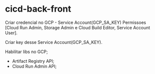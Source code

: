 # cicd-back-front

Criar credencial no GCP - Service Account(GCP_SA_KEY)
Permissoes [Cloud Run Admin, Storage Admin e Cloud Build Editor, Service Account User].

Criar key desse Service Account(GCP_SA_KEY).

Habilitar libs no GCP;
- Artifact Registry API;
- Cloud Run Admin API;

